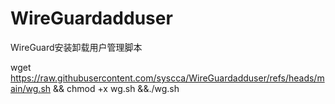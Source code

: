 # WireGuardadduser
WireGuard安装卸载用户管理脚本

wget https://raw.githubusercontent.com/syscca/WireGuardadduser/refs/heads/main/wg.sh && chmod +x wg.sh &&./wg.sh
